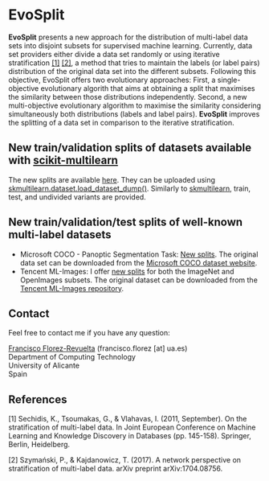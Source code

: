 # EvoSplit

**EvoSplit** presents a new approach for the distribution of multi-label data sets into disjoint subsets for supervised machine learning. Currently, data set providers either divide a data set randomly or using iterative stratification [[1]](#1) [[2]](#2), a method that tries to maintain the labels (or label pairs) distribution of the original data set into the different subsets. Following this objective, EvoSplit offers two evolutionary approaches: First, a single-objective evolutionary algorith that aims at obtaining a split that maximises the similarity between those distributions independently. Second, a new multi-objective evolutionary algorithm to maximise the similarity considering simultaneously both distributions (labels and label pairs). **EvoSplit** improves the splitting of a data set in comparison to the iterative stratification.

## New train/validation splits of datasets available with [scikit-multilearn](http://scikit.ml/)

The new splits are available [here](https://drive.google.com/drive/folders/161X_IV4AamqK2nrHGcCvkvRc6dLlpfk8?usp=sharing). They can be uploaded using [skmultilearn.dataset.load_dataset_dump()](http://scikit.ml/api/skmultilearn.dataset.html). Similarly to [skmultilearn](http://scikit.ml/datasets.html), train, test, and undivided variants are provided. 

## New train/validation/test splits of well-known multi-label datasets

* Microsoft COCO - Panoptic Segmentation Task: [New splits](https://drive.google.com/drive/folders/1MzD2JbFWKe0jHSQJtMYxDf-kUgURrr3r?usp=sharing). The original data set can be downloaded from the [Microsoft COCO dataset website](https://cocodataset.org/#download).
* Tencent ML-Images: I offer [new splits](https://drive.google.com/drive/folders/1GsEbwfQmVEIKKF06QiFWggCnm9Elef3i?usp=sharing) for both the ImageNet and OpenImages subsets. The original dataset can be downloaded from the [Tencent ML-Images repository](https://github.com/Tencent/tencent-ml-images).
<!---
## Citation

I am currently working on a journal publication for EvoSplit. Meanwhile, if you use the new train/validation splits, please cite:

```
@article{EvoSplit2021,
  title={Tencent ML-Images: A Large-Scale Multi-Label Image Database for Visual Representation Learning},
  author={Wu, Baoyuan and Chen, Weidong and Fan, Yanbo and Zhang, Yong and Hou, Jinlong and Liu, Jie and Zhang, Tong},
  journal={IEEE Access},
  volume={7},
  year={2019}
}
```
-->
## Contact

Feel free to contact me if you have any question:

[Francisco Florez-Revuelta](https://www.dtic.ua.es/~florez) (francisco.florez [at] ua.es)  
Department of Computing Technology  
University of Alicante  
Spain

## References

<a id="1">[1]</a> 
Sechidis, K., Tsoumakas, G., & Vlahavas, I. (2011, September). On the stratification of multi-label data. In Joint European Conference on Machine Learning and Knowledge Discovery in Databases (pp. 145-158). Springer, Berlin, Heidelberg.

<a id="2">[2]</a> 
Szymański, P., & Kajdanowicz, T. (2017). A network perspective on stratification of multi-label data. arXiv preprint arXiv:1704.08756.
